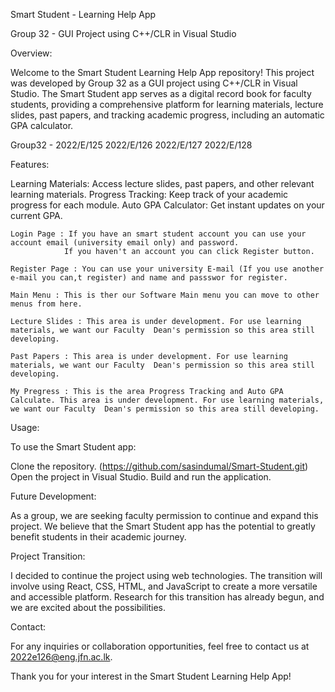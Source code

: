 Smart Student - Learning Help App

Group 32 - GUI Project using C++/CLR in Visual Studio

Overview:

Welcome to the Smart Student Learning Help App repository! This project was developed by Group 32 as a GUI project using C++/CLR in Visual Studio. The Smart Student app serves as a digital record book for faculty students, providing a comprehensive platform for learning materials, lecture slides, past papers, and tracking academic progress, including an automatic GPA calculator.

Group32 -
2022/E/125
2022/E/126
2022/E/127
2022/E/128


Features:

Learning Materials: Access lecture slides, past papers, and other relevant learning materials.
Progress Tracking: Keep track of your academic progress for each module.
Auto GPA Calculator: Get instant updates on your current GPA.

    Login Page : If you have an smart student account you can use your account email (university email only) and password.
                If you haven't an account you can click Register button.

    Register Page : You can use your university E-mail (If you use another e-mail you can,t register) and name and passswor for register.

    Main Menu : This is ther our Software Main menu you can move to other menus from here.

    Lecture Slides : This area is under development. For use learning materials, we want our Faculty  Dean's permission so this area still developing.

    Past Papers : This area is under development. For use learning materials, we want our Faculty  Dean's permission so this area still developing.

    My Pregress : This is the area Progress Tracking and Auto GPA Calculate. This area is under development. For use learning materials, we want our Faculty  Dean's permission so this area still developing.
      
                


Usage:

To use the Smart Student app:

Clone the repository. (https://github.com/sasindumal/Smart-Student.git)
Open the project in Visual Studio.
Build and run the application.


Future Development: 

As a group, we are seeking faculty permission to continue and expand this project. We believe that the Smart Student app has the potential to greatly benefit students in their academic journey.


Project Transition:

I decided to continue the project using web technologies. The transition will involve using React, CSS, HTML, and JavaScript to create a more versatile and accessible platform. Research for this transition has already begun, and we are excited about the possibilities.


Contact:

For any inquiries or collaboration opportunities, feel free to contact us at 2022e126@eng.jfn.ac.lk.

Thank you for your interest in the Smart Student Learning Help App!
